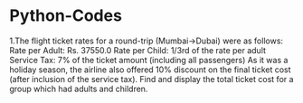 # Python-Codes

1.The flight ticket rates for a round-trip (Mumbai->Dubai) were as follows: 
  Rate per Adult: Rs. 37550.0 
  Rate per Child: 1/3rd of the rate per adult 
  Service Tax: 7% of the ticket amount (including all passengers) 
  As it was a holiday season, the airline also offered 10% discount on the final ticket cost (after inclusion of the service tax).
  Find and display the total ticket cost for a group which had adults and children.
